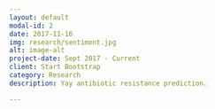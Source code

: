 ```yaml
---
layout: default
modal-id: 2
date: 2017-11-16
img: research/sentiment.jpg
alt: image-alt
project-date: Sept 2017 - Current
client: Start Bootstrap
category: Research
description: Yay antibiotic resistance prediction.

---
```

